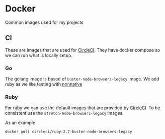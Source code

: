 # Docker

Common images used for my projects

## CI

These are images that are used for [CircleCI](https://circleci.com/). They have docker compose so we can run what is locally setup.

### Go

The golang image is based of `buster-node-browsers-legacy` image. We add ruby as we like testing with [nonnative](https://github.com/alexfalkowski/nonnative)

### Ruby

For ruby we can use the default images that are provided by [CircleCI](https://hub.docker.com/r/circleci/ruby/tags). To be consistent use the `stretch-node-browsers-legacy` images.

As an example

```sh
docker pull circleci/ruby:2.7-buster-node-browsers-legacy
```
